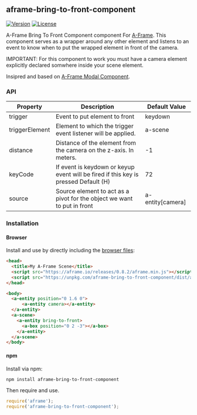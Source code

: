 ## aframe-bring-to-front-component

[![Version](http://img.shields.io/npm/v/aframe-bring-to-front-component.svg?style=flat-square)](https://npmjs.org/package/aframe-bring-to-front-component)
[![License](http://img.shields.io/npm/l/aframe-bring-to-front-component.svg?style=flat-square)](https://npmjs.org/package/aframe-bring-to-front-component)

A-Frame Bring To Front Component component For [A-Frame](https://aframe.io).
This component serves as a wrapper around any other element and listens to an event to know when to put the wrapped element in front of the camera.

IMPORTANT: For this component to work you must have a camera element explicitly declared somwhere inside your scene element.

Insipred and based on [A-Frame Modal Component](https://github.com/IdeaSpaceVR/aframe-ui-modal-component).

### API

| Property       | Description                                                                         | Default Value    |
| -------------- | ----------------------------------------------------------------------------------- | ---------------- |
| trigger        | Event to put element to front                                                       | keydown          |
| triggerElement | Element to which the trigger event listener will be applied.                        | a-scene          |
| distance       | Distance of the element from the camera on the z-axis. In meters.                   | -1               |
| keyCode        | If event is keydown or keyup event will be fired if this key is pressed Default (H) | 72               |
| source         | Source element to act as a pivot for the object we want to put in front             | a-entity[camera] |

### Installation

#### Browser

Install and use by directly including the [browser files](dist):

```html
<head>
  <title>My A-Frame Scene</title>
  <script src="https://aframe.io/releases/0.8.2/aframe.min.js"></script>
  <script src="https://unpkg.com/aframe-bring-to-front-component/dist/aframe-bring-to-front-component.min.js"></script>
</head>

<body>
  <a-entity position="0 1.6 0">
      <a-entity camera></a-entity>
  </a-entity>
  <a-scene>
    <a-entity bring-to-front>
      <a-box position="0 2 -3"></a-box>
    </a-entity>
  </a-scene>
</body>
```

#### npm

Install via npm:

```bash
npm install aframe-bring-to-front-component
```

Then require and use.

```js
require('aframe');
require('aframe-bring-to-front-component');
```
